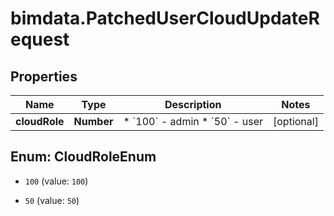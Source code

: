# bimdata.PatchedUserCloudUpdateRequest

## Properties

Name | Type | Description | Notes
------------ | ------------- | ------------- | -------------
**cloudRole** | **Number** | * &#x60;100&#x60; - admin * &#x60;50&#x60; - user | [optional] 



## Enum: CloudRoleEnum


* `100` (value: `100`)

* `50` (value: `50`)




